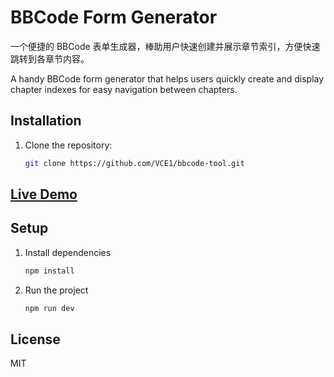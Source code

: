 # BBCode Form Generator

一个便捷的 BBCode 表单生成器，棒助用户快速创建并展示章节索引，方便快速跳转到各章节内容。

A handy BBCode form generator that helps users quickly create and display chapter indexes for easy navigation between chapters.

## Installation

1. Clone the repository:
   ```bash
   git clone https://github.com/VCE1/bbcode-tool.git
   ```

## [Live Demo](https://eh-bbcode-tool.vercel.app/)


## Setup

1. Install dependencies

   ```bash
   npm install
   ```

2. Run the project
   ```bash
   npm run dev
   ```

## License

MIT
